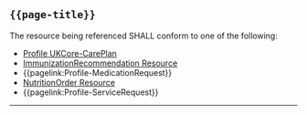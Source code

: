 ## <code>{{page-title}}</code>

The resource being referenced SHALL conform to one of the following:

- [Profile UKCore-CarePlan](https://simplifier.net/hl7fhirukcorer4/ukcore-careplan)
- [ImmunizationRecommendation Resource](https://hl7.org/fhir/R4/ImmunizationRecommendation.html)
- {{pagelink:Profile-MedicationRequest}}
- [NutritionOrder Resource](https://hl7.org/fhir/R4/NutritionOrder.html)
- {{pagelink:Profile-ServiceRequest}}

---